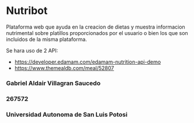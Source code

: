 # Nutribot
Plataforma web que ayuda en la creacion de dietas y muestra informacion nutrimental sobre platillos proporcionados por el usuario o bien los que son incluidos de la misma plataforma.

Se hara uso de 2 API:
- https://developer.edamam.com/edamam-nutrition-api-demo
- https://www.themealdb.com/meal/52807 

### Gabriel Aldair Villagran Saucedo

### 267572

### Universidad Autonoma de San Luis Potosi